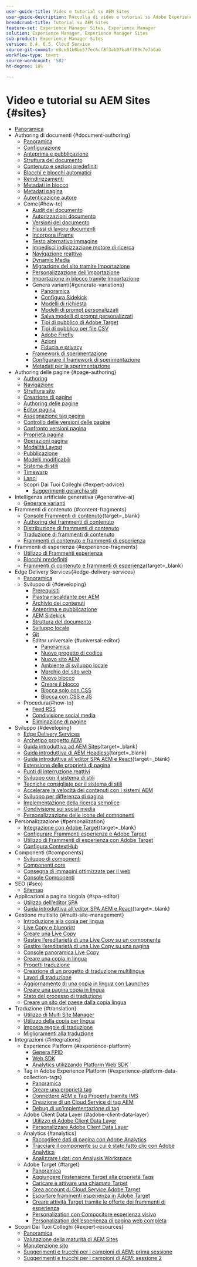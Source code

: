 ```yaml
---
user-guide-title: Video e tutorial su AEM Sites
user-guide-description: Raccolta di video e tutorial su Adobe Experience Manager Sites.
breadcrumb-title: Tutorial su AEM Sites
feature-set: Experience Manager Sites, Experience Manager
solution: Experience Manager, Experience Manager Sites
sub-product: Experience Manager Sites
version: 6.4, 6.5, Cloud Service
source-git-commit: e8ce91b0be577ec6cf8f3ab07ba9ff09c7e7a6ab
workflow-type: tm+mt
source-wordcount: '582'
ht-degree: 18%

---
```



# Video e tutorial su AEM Sites {#sites}

+ [Panoramica](overview.md)
+ Authoring di documenti {#document-authoring}
   + [Panoramica](document-authoring/overview.md)
   + [Configurazione](document-authoring/set-up.md)
   + [Anteprima e pubblicazione](document-authoring/preview-and-publish.md)
   + [Struttura del documento](document-authoring/document-structure.md)
   + [Contenuto e sezioni predefiniti](document-authoring/default-content-and-sections.md)
   + [Blocchi e blocchi automatici](document-authoring/blocks-and-autoblocks.md)
   + [Reindirizzamenti](document-authoring/redirects.md)
   + [Metadati in blocco](document-authoring/bulk-metadata.md)
   + [Metadati pagina](document-authoring/page-metadata.md)
   + [Autenticazione autore](document-authoring/author-authentication.md)
   + Come{#how-to}
      + [Audit del documento](./document-authoring/how-to/document-audit.md)
      + [Autorizzazioni documento](./document-authoring/how-to/document-permissions.md)
      + [Versioni del documento](./document-authoring/how-to/document-versions.md)
      + [Flussi di lavoro documenti](./document-authoring/how-to/document-workflows.md)
      + [Incorpora iFrame](./document-authoring/how-to/iframes.md)
      + [Testo alternativo immagine](./document-authoring/how-to/image-alt-text.md)
      + [Impedisci indicizzazione motore di ricerca](./document-authoring/how-to/no-index.md)
      + [Navigazione reattiva](document-authoring/how-to/responsive-navigation.md)
      + [Dynamic Media](./document-authoring/how-to/using-dynamic-media.md)
      + [Migrazione del sito tramite Importazione](./document-authoring/how-to/migration-using-importer.md)
      + [Personalizzazione dell’importazione](./document-authoring/how-to/customizing-importer.md)
      + [Importazione in blocco tramite Importazione](./document-authoring/how-to/bulk-importing-using-importer.md)
      + Genera varianti{#generate-variations}
         + [Panoramica](./document-authoring/how-to/generate-variations/overview.md)
         + [Configura Sidekick](./document-authoring/how-to/generate-variations/configure-sidekick.md)
         + [Modelli di richiesta](./document-authoring/how-to/generate-variations/prompt-templates.md)
         + [Modelli di prompt personalizzati](./document-authoring/how-to/generate-variations/custom-prompt-templates.md)
         + [Salva modelli di prompt personalizzati](./document-authoring/how-to/generate-variations/save-custom-prompt-template.md)
         + [Tipi di pubblico di Adobe Target](./document-authoring/how-to/generate-variations/using-target-audiences.md)
         + [Tipi di pubblico per file CSV](./document-authoring/how-to/generate-variations/using-csv-file-audiences.md)
         + [Adobe Firefly](./document-authoring/how-to/generate-variations/using-adobe-firefly-for-images.md)
         + [Azioni](./document-authoring/how-to/generate-variations/actions.md)
         + [Fiducia e privacy](./document-authoring/how-to/generate-variations/trust-privacy.md)
      + [Framework di sperimentazione](./document-authoring/how-to/experimentation-framework.md)
      + [Configurare il framework di sperimentazione](./document-authoring/how-to/setup-experimentation-framework.md)
      + [Metadati per la sperimentazione](./document-authoring/how-to/experimentation-add-metadata.md)
+ Authoring delle pagine {#page-authoring}
   + [Authoring](page-authoring/aem-sites-authoring-overview.md)
   + [Navigazione](page-authoring/basic-handling-sites-feature-video-use.md)
   + [Struttura sito ](page-authoring/content-hierarchy-feature-video-use.md)
   + [Creazione di pagine](page-authoring/creating-page-feature-video-use.md)
   + [Authoring delle pagine](page-authoring/page-authoring-overview-feature-video-use.md)
   + [Editor pagina](page-authoring/page-editor-feature-video-use.md)
   + [Assegnazione tag pagina](page-authoring/page-tagging-feature-video-use.md)
   + [Controllo delle versioni delle pagine](page-authoring/page-versioning-feature-video-use.md)
   + [Confronto versioni pagina](page-authoring/page-diff-feature-video-use.md)
   + [Proprietà pagina](page-authoring/page-properties-feature-video-understand.md)
   + [Operazioni pagina](page-authoring/page-operations-feature-video-use.md)
   + [Modalità Layout](page-authoring/responsive-layout-feature-video-understand.md)
   + [Pubblicazione](page-authoring/publication-management-feature-video-use.md)
   + [Modelli modificabili](page-authoring/template-editor-feature-video-use.md)
   + [Sistema di stili](page-authoring/style-system-feature-video-use.md)
   + [Timewarp  ](page-authoring/timewarp-feature-video-use.md)
   + [Lanci](page-authoring/launches.md)
   + Scopri Dai Tuoi Colleghi {#expert-advice}
      + [Suggerimenti gerarchia siti](page-authoring/expert-advice/site-hierarchy.md)
+ Intelligenza artificiale generativa {#generative-ai}
   + [Generare varianti](./generative-ai/generate-variations.md)
+ Frammenti di contenuto {#content-fragments}
   + [Console Frammenti di contenuto](https://experienceleague.adobe.com/docs/experience-manager-learn/content-fragments-console/overview.html){target=_blank}
   + [Authoring dei frammenti di contenuto](content-fragments/content-fragments-feature-video-use.md)
   + [Distribuzione di frammenti di contenuto](content-fragments/content-fragments-delivery-feature-video-use.md)
   + [Traduzione di frammenti di contenuto](content-fragments/content-fragments-translation-feature-video-use.md)
   + [Frammenti di contenuto e frammenti di esperienza](content-fragments/understand-content-fragments-and-experience-fragments.md)
+ Frammenti di esperienza {#experience-fragments}
   + [Utilizzo di Frammenti esperienza](experience-fragments/experience-fragments-feature-video-use.md)
   + [Blocchi predefiniti](experience-fragments/building-blocks.md)
   + [Frammenti di contenuto e frammenti di esperienza](https://experienceleague.adobe.com/docs/experience-manager-learn/sites/content-fragments/understand-content-fragments-and-experience-fragments.html){target=_blank}
+ Edge Delivery Services{#edge-delivery-services}
   + [Panoramica](./edge-delivery-services/overview.md)
   + Sviluppo di {#developing}
      + [Prerequisiti](edge-delivery-services/developing/prerequisites.md)
      + [Piastra riscaldante per AEM](edge-delivery-services/developing/aem-boilerplate.md)
      + [Archivio dei contenuti](edge-delivery-services/developing/content-repository.md)
      + [Anteprima e pubblicazione](edge-delivery-services/developing/preview-and-publish.md)
      + [AEM Sidekick](edge-delivery-services/developing/sidekick.md)
      + [Struttura del documento](edge-delivery-services/developing/document-structure.md)
      + [Sviluppo locale](edge-delivery-services/developing/local-development.md)
      + [Git](edge-delivery-services/developing/git.md)
      + Editor universale {#universal-editor}
         + [Panoramica](./edge-delivery-services/developing/universal-editor/0-overview.md)
         + [Nuovo progetto di codice](./edge-delivery-services/developing/universal-editor/1-new-code-project.md)
         + [Nuovo sito AEM](./edge-delivery-services/developing/universal-editor/2-new-aem-site.md)
         + [Ambiente di sviluppo locale](./edge-delivery-services/developing/universal-editor/3-local-development-environment.md)
         + [Marchio del sito web](./edge-delivery-services/developing/universal-editor/4-website-branding.md)
         + [Nuovo blocco](./edge-delivery-services/developing/universal-editor/5-new-block.md)
         + [Creare il blocco](./edge-delivery-services/developing/universal-editor/6-author-block.md)
         + [Blocca solo con CSS](./edge-delivery-services/developing/universal-editor/7a-block-css.md)
         + [Blocca con CSS e JS](./edge-delivery-services/developing/universal-editor/7b-block-js-css.md)
   + Procedura{#how-to}
      + [Feed RSS](edge-delivery-services/how-to/rss.md)
      + [Condivisione social media](edge-delivery-services/how-to/social-media-sharing.md)
      + [Eliminazione di pagine](edge-delivery-services/how-to/delete-page.md)
+ Sviluppo {#developing}
   + [Edge Delivery Services](developing/edge-delivery-services.md)
   + [Archetipo progetto AEM](developing/aem-project-archetype.md)
   + [Guida introduttiva ad AEM Sites](https://experienceleague.adobe.com/docs/experience-manager-learn/getting-started-wknd-tutorial-develop/overview.html?lang=it){target=_blank}
   + [Guida introduttiva di AEM Headless](https://experienceleague.adobe.com/docs/experience-manager-learn/getting-started-with-aem-headless/overview.html?lang=it){target=_blank}
   + [Guida introduttiva all&#39;editor SPA AEM e React](https://experienceleague.adobe.com/docs/experience-manager-learn/getting-started-with-aem-headless/spa-editor/react/overview.html){target=_blank}
   + [Estensione delle proprietà di pagina](developing/page-properties-technical-video-develop.md)
   + [Punti di interruzione reattivi](developing/responsive-breakpoints.md)
   + [Sviluppo con il sistema di stili](developing/style-system-technical-video-understand.md)
   + [Tecniche consigliate per il sistema di stili](developing/style-organization-style-system-understand-article.md)
   + [Accelerare la velocità dei contenuti con i sistemi AEM](developing/accelerate-content-velocity-aem-style-system.md)
   + [Sviluppo per differenza di pagina](developing/page-diff-technical-video-develop.md)
   + [Implementazione della ricerca semplice](developing/search-tutorial-develop.md)
   + [Condivisione sui social media](developing/social-media-sharing-technical-video-use.md)
   + [Personalizzazione delle icone dei componenti](developing/component-icons-technical-video-develop.md)
+ Personalizzazione {#personalization}
   + [Integrazione con Adobe Target](https://helpx.adobe.com/marketing-cloud/how-to/aem-target.html){target=_blank}
   + [Configurare Frammenti esperienza e Adobe Target](personalization/experience-fragment-target-technical-video-setup.md)
   + [Utilizzo di Frammenti di esperienza con Adobe Target](personalization/experience-fragment-target-offer-feature-video-use.md)
   + [Configura ContextHub](personalization/context-hub-technical-video-setup.md)
+ Componenti {#components}
   + [Sviluppo di componenti](components/component-development.md)
   + [Componenti core](components/core-components-feature-video-understand.md)
   + [Consegna di immagini ottimizzate per il web](components/web-optimized-image-delivery.md)
   + [Console Componenti](components/components-console-feature-video-use.md)
+ SEO {#seo}
   + [Sitemap](./seo/sitemaps.md)
+ Applicazioni a pagina singola {#spa-editor}
   + [Utilizzo dell’editor SPA](spa-editor/spa-editor-framework-feature-video-use.md)
   + [Guida introduttiva all&#39;editor SPA AEM e React](https://experienceleague.adobe.com/docs/experience-manager-learn/getting-started-with-aem-headless/spa-editor/react/overview.html){target=_blank}
+ Gestione multisito {#multi-site-management}
   + [Introduzione alla copia per lingua](./multi-site-management/language-copy-overview.md)
   + [Live Copy e blueprint](./multi-site-management/live-copy-and-blueprint.md)
   + [Creare una Live Copy](./multi-site-management/create-live-copy.md)
   + [Gestire l’ereditarietà di una Live Copy su un componente](./multi-site-management/manage-component-inheritance-live-copy.md)
   + [Gestire l’ereditarietà di una Live Copy su una pagina](./multi-site-management/manage-page-inheritance-live-copy.md)
   + [Console panoramica Live Copy](./multi-site-management/live-copy-overview-console.md)
   + [Creare una copia in lingua](./multi-site-management/create-language-copy.md)
   + [Progetti traduzione](./multi-site-management/manage-translation-projects.md)
   + [Creazione di un progetto di traduzione multilingue](./multi-site-management/create-multinational-translational-project.md)
   + [Lavori di traduzione](./multi-site-management/create-translation-job.md)
   + [Aggiornamento di una copia in lingua con Launches](./multi-site-management/updating-language-copy.md)
   + [Creare una pagina copia in lingua](./multi-site-management/create-new-page-language-copy.md)
   + [Stato del processo di traduzione](./multi-site-management/translation-job-status.md)
   + [Creare un sito del paese dalla copia lingua](./multi-site-management/create-new-site.md)
+ Traduzione {#translation}
   + [Utilizzo di Multi Site Manager](translation/multi-site-manager-feature-video-use.md)
   + [Utilizzo della copia per lingua](translation/language-copy-feature-video-use.md)
   + [Imposta regole di traduzione](translation/translation-rules-editor-technical-video-setup.md)
   + [Miglioramenti alla traduzione](translation/translation-enhancements-feature-video-use.md)
+ Integrazioni {#integrations}
   + Experience Platform {#experience-platform}
      + [Genera FPID](integrations/platform/fpid.md)
      + [Web SDK](integrations/platform/web-sdk.md)
      + [Analytics utilizzando Platform Web SDK](integrations/platform/analytics-using-web-sdk.md)
   + Tag in Adobe Experience Platform {#experience-platform-data-collection-tags}
      + [Panoramica](integrations/experience-platform/data-collection/tags/overview.md)
      + [Creare una proprietà tag](integrations/experience-platform/data-collection/tags/create-tag-property.md)
      + [Connettere AEM e Tag Property tramite IMS](integrations/experience-platform/data-collection/tags/connect-aem-tag-property-using-ims.md)
      + [Creazione di un Cloud Service di tag AEM](integrations/experience-platform/data-collection/tags/create-aem-launch-cloud-service.md)
      + [Debug di un’implementazione di tag](integrations/experience-platform/data-collection/tags/debug-tags-implementation.md)
   + Adobe Client Data Layer {#adobe-client-data-layer}
      + [Utilizzo di Adobe Client Data Layer](integrations/adobe-client-data-layer/data-layer-overview.md)
      + [Personalizzare Adobe Client Data Layer](integrations/adobe-client-data-layer/data-layer-customize.md)
   + Analytics {#analytics}
      + [Raccogliere dati di pagina con Adobe Analytics](integrations/analytics/collect-data-analytics.md)
      + [Tracciare il componente su cui è stato fatto clic con Adobe Analytics](integrations/analytics/track-clicked-component.md)
      + [Analizzare i dati con Analysis Workspace](integrations/analytics/create-analytics-workspace.md)
   + Adobe Target {#target}
      + [Panoramica](integrations/adobe-target/overview.md)
      + [Aggiungere l’estensione Target alla proprietà Tags](integrations/adobe-target/add-target-launch-extension.md)
      + [Caricare e attivare una chiamata Target](integrations/adobe-target/load-and-fire-target.md)
      + [Crea account di Cloud Service Adobe Target](integrations/adobe-target/setup-aem-target-cloud-service.md)
      + [Esportare frammenti esperienza in Adobe Target](integrations/adobe-target/export-experience-fragment-target.md)
      + [Creare attività Target tramite le offerte dei frammenti di esperienza](integrations/adobe-target/create-target-activity.md)
      + [Personalization con Compositore esperienza visivo](integrations/adobe-target/personalization-using-vec.md)
      + [Personalization dell’esperienza di pagina web completa](integrations/adobe-target/personalization-web-page.md)
+ Scopri Dai Tuoi Colleghi {#expert-resources}
   + [Panoramica](expert-resources/learn-from-your-peers-overview.md)
   + [Valutazione della maturità di AEM Sites](expert-resources/maturity-assessment.md)
   + [Manutenzione sito](expert-resources/site-maintenance.md)
   + [Suggerimenti e trucchi per i campioni di AEM: prima sessione](expert-resources/champion-tips-1.md)
   + [Suggerimenti e trucchi per i campioni di AEM: sessione 2](expert-resources/champion-tips-2.md)
